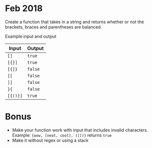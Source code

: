 # Feb 2018
Create a function that takes in a string and returns whether or not the brackets, braces and parentheses are balanced.

Example input and output

| Input | Output |
| ----- | ------ |
| `[]`  | `true` |
| `[{}]` | `true` |
| `[{]}` | `false` |
| `[[` | `false` |
| `]]` | `false` |
| `}{` | `false` |
| `[{()}]` | `true` |


# Bonus
- Make your function work with input that includes invalid characters. Example: `{wow, [neat, cool], ([])}` returns `true`
- Make it without regex or using a stack
